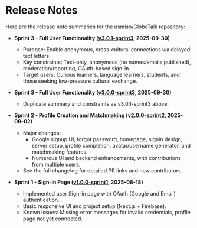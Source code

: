 # Release Notes

Here are the release note summaries for the usmiso/GlobeTalk repository:

- **Sprint 3 - Full User Functionality ([v3.0.1-sprint3](https://github.com/usmiso/GlobeTalk/releases/tag/v3.0.1-sprint3), 2025-09-30)**
	- Purpose: Enable anonymous, cross-cultural connections via delayed text letters.
	- Key constraints: Text-only, anonymous (no names/emails published), moderation/reporting, OAuth-based sign-in.
	- Target users: Curious learners, language learners, students, and those seeking low-pressure cultural exchange.

- **Sprint 3 - Full User Functionality ([v3.0.0-sprint3](https://github.com/usmiso/GlobeTalk/releases/tag/v3.0.0-sprint3), 2025-09-30)**
	- Duplicate summary and constraints as v3.0.1-sprint3 above.

- **Sprint 2 - Profile Creation and Matchmaking ([v2.0.0-sprint2](https://github.com/usmiso/GlobeTalk/releases/tag/v2.0.0-sprint2), 2025-09-02)**
	- Major changes:
		- Google signup UI, forgot password, homepage, signin design, server setup, profile completion, avatar/username generator, and matchmaking features.
		- Numerous UI and backend enhancements, with contributions from multiple users.
	- See the full changelog for detailed PR links and new contributors.

- **Sprint 1 - Sign-in Page ([v1.0.0-sprint1](https://github.com/usmiso/GlobeTalk/releases/tag/v1.0.0-sprint1), 2025-08-18)**
	- Implemented user Sign-in page with OAuth (Google and Email) authentication.
	- Basic responsive UI and project setup (Next.js + Firebase).
	- Known issues: Missing error messages for invalid credentials, profile page not yet connected.
